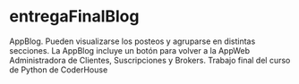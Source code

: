 # entregaFinalBlog

AppBlog. Pueden visualizarse los posteos y agruparse en distintas secciones. La AppBlog incluye un botón para volver a la AppWeb Administradora de Clientes, Suscripciones y Brokers.
Trabajo final del curso de Python de CoderHouse


